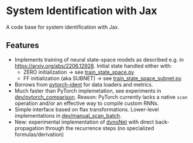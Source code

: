 # System Identification with Jax

A code base for system identification with Jax. 

## Features
* Implements training of neural state-space models as described e.g. in https://arxiv.org/abs/2206.12928. Initial state handled either with:
    * ZERO initialization -> see [train_state_space.py](train_state_space.py)
    * FF initialization (aka SUBNET) -> see [train_state_space_subnet.py](train_state_space_subnet.py)
* Borrows from [pytorch-ident](https://github.com/forgi86/pytorch-ident) for data loaders and metrics.
* Much faster than PyTorch implemetation, see experiments in [dev/pytorch_comparison](dev/pytorch_comparison). Reason: PyTorch currently lacks a native ``scan`` operation and/or an effective way to compile custom RNNs.
* Simple interface based on flax transformations. Lower-level implementations in [dev/manual_scan_batch](dev/manual_scan_batch).
* New: experimental implementation of [dynoNet](https://arxiv.org/pdf/2006.02250) with direct back-propagation through the recurrence steps (no specialized formulas/derivation)
